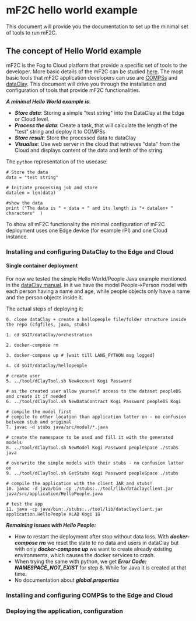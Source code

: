 # mF2C hello world example

This document will provide you the documentation to set up the minimal set of tools to run mF2C.

## The concept of Hello World example
mF2C is the Fog to Cloud platform that provide a specific set of tools to the developer. More basic details of the mF2C can be studied [here](http://www.mf2c-project.eu/). The most basic tools that mF2C application developers can use are [COMPSs](https://github.com/mF2C/COMPSs) and [dataClay](https://github.com/mF2C/dataClay). This document will drive you through the installation and configuration of tools that provide mF2C functionalities. 

***A minimal Hello World example is***:

 * ***Store data***: Storing a simple "test string" into the DataClay at the Edge or Cloud level.
 * ***Process the data***: Create a task, that will calculate the length of the "test" string and deploy it to COMPSs
 * ***Store result***: Store the processed data to dataClay
 * ***Visualise***: Use web server in the cloud that retrieves "data" from the Cloud and displays content of the data and lenth of the string.

 The ```python``` representation of the usecase:

 ```
 # Store the data
 data = "test string"

 # Initiate processing job and store
 datalen = len(data)

 #show the data
 print ("The data is " + data + " and its length is "+ datalen+ " characters"  )

 ```


To show all mF2C functionality the minimal configuration of mF2C deployment uses one Edge device (for example rPI) and one Cloud instance. 

### Installing and configuring DataClay to the Edge and Cloud

#### Single container deployment

For now we tested the simple Hello World/People Java example mentioned in the [dataClay manual](https://github.com/mF2C/dataClay/blob/master/manual/dataClay-Manual.pdf). In it we have the model People->Person model with each person having a name and age, while people objects only have a name and the person objects inside it.

The actual steps of deploying it:
```
0. clone dataClay + create a hellopeople file/folder structure inside the repo (cfgfiles, java, stubs)

1. cd $GIT/dataClay/orchestration

2. docker-compose rm

3. docker-compose up # [wait till LANG_PYTHON msg logged]

4. cd $GIT/dataClay/hellopeople

# create user
5. ../tool/dClayTool.sh NewAccount Kogi Password

# as the created user allow yourself access to the dataset peopleDS and create it if needed
6. ../tool/dClayTool.sh NewDataContract Kogi Password peopleDS Kogi

# compile the model first
# compile to other location than application latter on - no confusion between stub and original
7. javac -d stubs java/src/model/*.java

# create the namespace to be used and fill it with the generated models
8. ../tool/dClayTool.sh NewModel Kogi Password peopleSpace ./stubs java

# overwrite the simple models with their stubs - no confusion latter on
9. ../tool/dClayTool.sh GetStubs Kogi Password peopleSpace ./stubs

# compile the application with the client JAR and stubs!
10. javac -d java/bin -cp ./stubs:../tool/lib/dataclayclient.jar java/src/application/HelloPeople.java

# test the app
11. java -cp java/bin:./stubs:../tool/lib/dataclayclient.jar application.HelloPeople XLAB Kogi 18
```
***Remaining issues with Hello People:***
* How to restart the deployment after stop without data loss. With ***docker-compose rm*** we reset the state to no data and users in dataClay but with only ***docker-compose up*** we want to create already existing environments, which causes the docker services to crash.
* When trying the same with python, we get ***Error Code: NAMESPACE_NOT_EXIST*** for step 8. While for Java it is created at that time.
* No documentation about ***global.properties***



### Installing and configuring COMPSs to the Edge and Cloud

### Deploying the application, configuration



